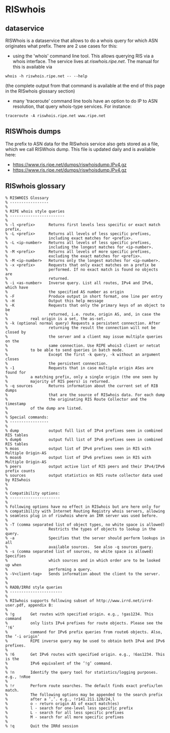 # RISwhois

## dataservice

RISWhois is a dataservice that allows to do a whois query for which ASN originates what prefix. There are 2 use cases for this:
   * using the 'whois' command line tool. This allows querying RIS via a whois interface. The service lives at *riswhois.ripe.net*. The manual for this is available via

```
whois -h riswhois.ripe.net -- --help
```
(the complete output from that command is available at the end of this page in the RISwhois glossary section)

   * many 'traceroute' command line tools have an option to do IP to ASN resolution, that query whois-type services. For instance:
```
traceroute -A riswhois.ripe.net www.ripe.net
```

## RISWhois dumps

The prefix to ASN data for the RISwhois service also gets stored as a file, which we call RISWhois dump. This file is updated daily and is available here:
   * https://www.ris.ripe.net/dumps/riswhoisdump.IPv4.gz
   * https://www.ris.ripe.net/dumps/riswhoisdump.IPv4.gz


## RISwhois glossary
```
% RISWHOIS Glossary
% -----------------
% 
% RIPE whois style queries
% ------------------------
% 
% -l <prefix>      Returns first levels less specific or exact match prefix, 
% -L <prefix>      Returns all levels of less specific prefixes, 
%                  including exact matches for <prefix>. 
% -L <ip-number>   Returns all levels of less specific prefixes, 
%                  including the longest matches for <ip-number>. 
% -M <prefix>      Returns all levels of more specific prefixes, 
%                  excluding the exact matches for <prefix>. 
% -M <ip-number>   Returns only the longest matches for <ip-number>. 
% -x <prefix>      Requests that only exact matches on a prefix be 
%                  performed. If no exact match is found no objects are 
%                  returned. 
% -i <as-number>   Inverse query. List all routes, IPv4 and IPv6, which have
%                  the specified AS number as origin
% -F               Produce output in short format, one line per entry 
% -H               Output this help message 
% -K               Requests that only the primary keys of an object to be 
%                  returned, i.e. route, origin AS, and, in case the 
%		   real origin is a set, the as-set. 
% -k (optional normal query) Requests a persistent connection. After 
%                  returning the result the connection will not be closed by 
%                  the server and a client may issue multiple queries on the 
%                  same connection. Use RIPE whois3 client or netcat 
%		   to be able to send queries in batch mode.  
%                  Except the first -k query, -k without an argument closes 
%                  the persistent connection.  
% -1               Requests that in case multiple origin ASes are found for 
%		   a matching prefix, only a single origin (the one seen by 
%		   majority of RIS peers) is returned. 
% -q sources       Returns information about the current set of RIB dumps 
%                  that are the source of RISwhois data. For each dump 
%                  the originating RIS Route Collector and the timestamp 
%		   of the dump are listed. 
% 
% Special commands: 
% -----------------
%
% dump             output full list of IPv4 prefixes seen in combined RIS tables 
% dump6            output full list of IPv6 prefixes seen in combined RIS tables 
% moas             output list of IPv4 prefixes seen in RIS with Multiple Origin-AS 
% moas6            output list of IPv6 prefixes seen in RIS with Multiple Origin-AS 
% peers            output active list of RIS peers and their IPv4/IPv6 prefix counts
% sources          output statistics on RIS route collector data used by RISwhois 
% 
% 
% Compatibility options: 
% ----------------------
% 
% Following options have no effect in RISwhois but are here only for 
% compatibility with Internet Routing Registry whois servers, allowing 
% seamless plug in of riswhois where an IRR server was used before. 
% 
% -T (comma separated list of object types, no white space is allowed) 
%                  Restricts the types of objects to lookup in the query. 
% -a               Specifies that the server should perform lookups in all 
%                  available sources.  See also -q sources query. 
% -s (comma separated list of sources, no white space is allowed) Specifies 
%                  which sources and in which order are to be looked up when 
%                  performing a query. 
% -V<client-tag>   Sends information about the client to the server. 
% 
% 
% RADB/IRRd style queries 
% -----------------------
% 
% RISwhois supports following subset of http://www.irrd.net/irrd-user.pdf, appendix B: 
% 
% !g       Get routes with specified origin. e.g., !gas1234. This command 
%          only lists IPv4 prefixes for route objects. Please see the ’!6’ 
%          command for IPv6 prefix queries from route6 objects. Also, the ’-i origin’ 
%          RIPE inverse query may be used to obtain both IPv4 and IPv6 prefixes. 
% 
% !6       Get IPv6 routes with specified origin. e.g., !6as1234. This is the 
%          IPv6 equivalent of the ’!g’ command. 
% 
% !n       Identify the query tool for statistics/logging purposes. e.g., !nRoe 
% 
% !r       Perform route searches. The default finds exact prefix/len match. 
%          The following options may be appended to the search prefix 
%          after a ’,’. e.g., !r141.211.128/24,l 
%          o - return origin AS of exact match(es) 
%          l - search for one-level less specific prefix 
%          L - search for all less specific prefixes 
%          M - search for all more specific prefixes 
% 
% !q       Quit the IRRd session
```
